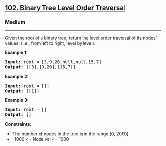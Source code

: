<h2><a href="https://leetcode.com/problems/binary-tree-level-order-traversal/description/">102. Binary Tree Level Order Traversal</a></h2>
<h3>Medium</h3>
<hr>
<p>Given the root of a binary tree, return the level order traversal of its nodes' values. (i.e., from left to right, level by level).</p>
<p><strong>Example 1:</strong></p>
<pre>
<strong>Input:</strong> root = [3,9,20,null,null,15,7]
<strong>Output:</strong> [[3],[9,20],[15,7]]
</pre>
<p><strong>Example 2:</strong></p>
<pre>
<strong>Input:</strong> root = [1]
<strong>Output:</strong> [[1]]
</pre>
<p><strong>Example 3:</strong></p>
<pre>
<strong>Input:</strong> root = []
<strong>Output:</strong> []
</pre>
<p><strong>Constraints:</strong></p>
<ul>
  <li>The number of nodes in the tree is in the range [0, 2000].</li>
  <li>-1000 <= Node.val <= 1000</li>
</ul>
